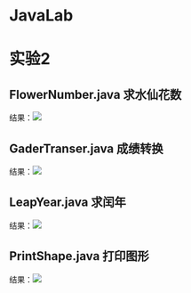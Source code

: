 # JavaLab
实验2
===

FlowerNumber.java 求水仙花数
--
结果：![](https://github.com/BinZrs/JavaLab/raw/master/Image/水仙花数.png)

GaderTranser.java 成绩转换
--
结果：![](https://github.com/BinZrs/JavaLab/raw/master/Image/分数转换.png)

LeapYear.java 求闰年
--
结果：![](https://github.com/BinZrs/JavaLab/raw/master/Image/闰年.png)

PrintShape.java 打印图形
--
结果：![](https://github.com/BinZrs/JavaLab/raw/master/Image/打印图形.png)

